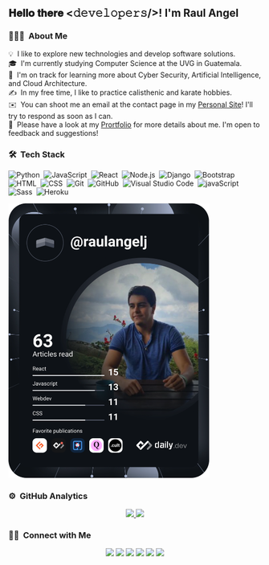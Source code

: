 <div>
  <h2> 𝐇𝐞𝐥𝐥𝐨 𝐭𝐡𝐞𝐫𝐞 <𝚍𝚎𝚟𝚎𝚕𝚘𝚙𝚎𝚛𝚜/>! I'm Raul Angel</h2>
</div>

### 👨🏻‍💻 &nbsp;About Me

💡 &nbsp;I like to explore new technologies and develop software solutions.\
🎓 &nbsp;I'm currently studying Computer Science at the UVG in Guatemala.\
🌱 &nbsp;I'm on track for learning more about Cyber Security, Artificial Intelligence, and Cloud Architecture.\
✍️ &nbsp;In my free time, I like to practice calisthenic and karate hobbies.\
✉️ &nbsp;You can shoot me an email at the contact page in my [Personal Site](https://raulangelj.herokuapp.com/)! I'll try to respond as soon as I can.\
📄 &nbsp;Please have a look at my [Prortfolio](https://raulangelj.herokuapp.com/Portfolio) for more details about me. I'm open to feedback and suggestions!

### 🛠 &nbsp;Tech Stack
<!--<img src="https://media.giphy.com/media/iY8CRBdQXODJSCERIr/giphy.gif" width="30px">&nbsp;Tech Stack-->

![Python](https://img.shields.io/badge/-Python-05122A?style=flat&logo=python)&nbsp;
![JavaScript](https://img.shields.io/badge/-JavaScript-05122A?style=flat&logo=javascript)&nbsp;
![React](https://img.shields.io/badge/-React-05122A?style=flat&logo=react)&nbsp;
![Node.js](https://img.shields.io/badge/-Node.js-05122A?style=flat&logo=node.js)&nbsp;
![Django](https://img.shields.io/badge/-Django-05122A?style=flat&logo=django&logoColor=092E20)&nbsp;
![Bootstrap](https://img.shields.io/badge/-Bootstrap-05122A?style=flat&logo=bootstrap&logoColor=563D7C)\
![HTML](https://img.shields.io/badge/-HTML-05122A?style=flat&logo=HTML5)&nbsp;
![CSS](https://img.shields.io/badge/-CSS-05122A?style=flat&logo=CSS3&logoColor=1572B6)&nbsp;
![Git](https://img.shields.io/badge/-Git-05122A?style=flat&logo=git)&nbsp;
![GitHub](https://img.shields.io/badge/-GitHub-05122A?style=flat&logo=github)&nbsp;
![Visual Studio Code](https://img.shields.io/badge/-Visual%20Studio%20Code-05122A?style=flat&logo=visual-studio-code&logoColor=007ACC)&nbsp;
![javaScript](https://img.shields.io/badge/-javaScript-05122A?style=flat&logo=javascript&logoColor=007ACC)&nbsp;
![Sass](https://img.shields.io/badge/-Sass-05122A?style=flat&logo=sass&logoColor=f69b4)&nbsp;
![Heroku](https://img.shields.io/badge/-Heroku-05122A?style=flat&logo=heroku&logoColor=blueviolet)&nbsp;

<img src="https://github.com/raulangelj/raulangelj/blob/main/devcard.svg" width="400" alt="Raul Angel's Dev Card"/>

### ⚙️ &nbsp;GitHub Analytics
<p align="center">
  <a href="https://github.com/raulangelj">
    <img height="180em" src="https://github-readme-stats.vercel.app/api/top-langs/?username=raulangelj&layout=compact&langs_count=8&hide=c%23"/>
    <img height="180em" src="https://github-readme-stats.vercel.app/api?username=raulangelj&hide=prs&count_private=true&show_icons=true"/>
    <!--<img height="180em" src="https://github-profile-trophy.vercel.app/?username=raulangelj&theme=juicyfresh&no-bg=true" /> -->
  </a>
</p>

### 🤝🏻 &nbsp;Connect with Me
<p align="center">
  <a href="https://raulangelj.herokuapp.com/"><img src="https://img.shields.io/badge/-raulangel.herokuapp.com-3423A6?style=flat&logo=Google-Chrome&logoColor=white"/></a>
  <a href="https://www.linkedin.com/in/raul-angel-jimenez-hernandez-5412a9161/"><img src="https://img.shields.io/badge/-Raul%20Angel%20Jimenez%20Hernandez-0077B5?style=flat&logo=Linkedin&logoColor=white"/></a>
  <a href="mailto:raulangelj@gmail.com"><img src="https://img.shields.io/badge/-raulangelj@gmail.com-D14836?style=flat&logo=Gmail&logoColor=white"/></a>
  <a href="https://www.instagram.com/raulangel51/"><img src="https://img.shields.io/badge/-@raulangel51-E4405F?style=flat&logo=Instagram&logoColor=white"/></a>
  <a href="https://www.facebook.com/raulangel.jimenezhernandez"><img src="https://img.shields.io/badge/-@Raul%20Angel%20Jimenez-1877F2?style=flat&logo=Facebook&logoColor=white"/></a>
  <a href="https://github.com/raulangelj"><img src="https://img.shields.io/badge/-raulangelj-7C27CB?style=flat&logo=Github&logoColor=white"/></a>
</p>
<!--
### Hi there 👋
**raulangelj/raulangelj** is a ✨ _special_ ✨ repository because its `README.md` (this file) appears on your GitHub profile.

Here are some ideas to get you started:

- 🔭 I’m currently working on ...
- 🌱 I’m currently learning ...
- 👯 I’m looking to collaborate on ...
- 🤔 I’m looking for help with ...
- 💬 Ask me about ...
- 📫 How to reach me: ...
- 😄 Pronouns: ...
- ⚡ Fun fact: ...
-->
